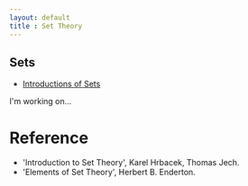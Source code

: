 ```yaml
---
layout: default
title : Set Theory
---
```


## Sets

- [Introductions of Sets](./1/1.md)

I'm working on...

# Reference

- 'Introduction to Set Theory', Karel Hrbacek, Thomas Jech.
- 'Elements of Set Theory', Herbert B. Enderton.